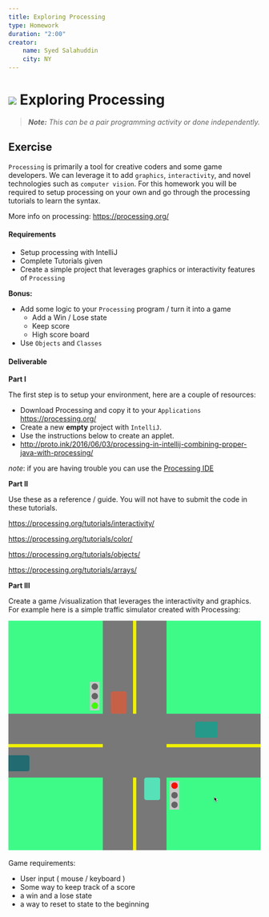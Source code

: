 ```yaml
---
title: Exploring Processing
type: Homework
duration: "2:00"
creator:
    name: Syed Salahuddin
    city: NY
---
```


# ![](https://ga-dash.s3.amazonaws.com/production/assets/logo-9f88ae6c9c3871690e33280fcf557f33.png) Exploring Processing


> ***Note:*** _This can be a pair programming activity or done independently._

## Exercise

`Processing` is primarily a tool for creative coders and some game developers.
We can leverage it to add `graphics`, `interactivity`, and novel technologies
such as `computer vision`. For this homework you will be required to setup
processing on your own and go through the processing tutorials to learn the
syntax.

More info on processing:
https://processing.org/


#### Requirements

- Setup processing with IntelliJ
- Complete Tutorials given
- Create a simple project that leverages graphics or interactivity features of `Processing`

**Bonus:**
- Add some logic to your `Processing` program / turn it into a game
  - Add a Win / Lose state
  - Keep score
  - High score board
- Use `Objects` and `Classes`

#### Deliverable

**Part I**

The first step is to setup your environment, here are a couple of resources:

- Download Processing and copy it to your `Applications` https://processing.org/
- Create a new **empty** project with `IntelliJ`.
- Use the instructions below to create an applet.
- http://proto.ink/2016/06/03/processing-in-intellij-combining-proper-java-with-processing/

*note*: if you are having trouble you can use the [Processing IDE](https://processing.org/download/)

**Part II**

Use these as a reference / guide. You will not have to submit the code in
these tutorials.

https://processing.org/tutorials/interactivity/

https://processing.org/tutorials/color/

https://processing.org/tutorials/objects/

https://processing.org/tutorials/arrays/

**Part III**

Create a game /visualization that leverages the interactivity and graphics. For
example here is a simple traffic simulator created with Processing:

![Example Image](https://raw.githubusercontent.com/scmilburn/traffic_simulator/c27d87b0e613ebb9d16bba92b85517f439d5f39c/traffic.gif)

Game requirements:
- User input ( mouse / keyboard ) 
- Some way to keep track of a score
- a win and a lose state
- a way to reset to state to the beginning 

